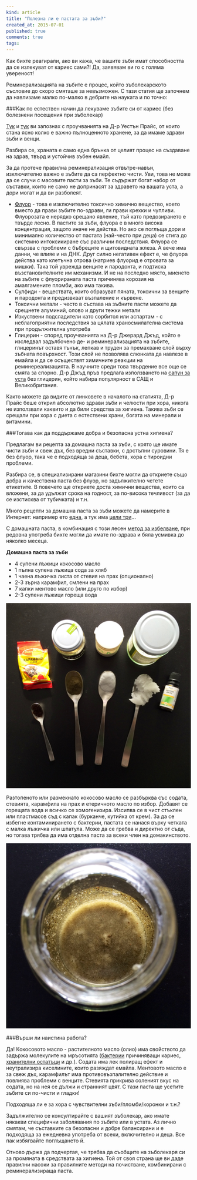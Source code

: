 ```yaml
---
kind: article
title: "Полезна ли е пастата за зъби?"
created_at: 2015-07-01
published: true
comments: true
tags:
--- 
```

Как бихте реагирали, ако ви кажа, че вашите зъби имат способността да се излекуват от кариес сами?! Да, заявявам ви го с голяма увереност! 

Реминерализацията на зъбите е процес, който зъболекарското съсловие до скоро смяташе за невъзможен. С тази статия ще започнем да навлизаме малко по-малко в дебрите на науката и по точно: 

###Как по естествен начин да лекуваме зъбите си от кариес 
(без болезнени посещения при зъболекар)

[Тук](/blog/2014-02-27-%D1%85%D1%80%D0%B0%D0%BD%D0%B8-%D0%B7%D0%B0-%D0%B7%D0%B4%D1%80%D0%B0%D0%B2%D0%B8-%D0%B7%D1%8A%D0%B1%D0%B8-%D1%87%D0%B0%D1%81%D1%82-1/) и [тук](/blog/2014-03-03-%D1%85%D1%80%D0%B0%D0%BD%D0%B8-%D0%B7%D0%B0-%D0%B7%D0%B4%D1%80%D0%B0%D0%B2%D0%B8-%D0%B7%D1%8A%D0%B1%D0%B8-%D1%87%D0%B0%D1%81%D1%82-2/) ви запознах с проучванията на Д-р Уестън Прайс, от които стана ясно колко е важно пълноценното хранене, за да имаме здрави зъби и венци.

Разбира се, храната е само една брънка от целият процес на създаване на здрав, твърд и устойчив зъбен емайл.

<!-- more -->

За да протече правилна реминерализация отвътре-навън, изключително важно е зъбите да са перфектно чисти. Уви, това не може да се случи с масовите пасти за зъби. Те съдържат богат набор от съставки, които не само не допринасят за здравето на вашата уста, а дори могат и да ви разболеят.

 * [Флуор](http://www.bezkaries.com/blog/2016-03-02-%D1%84%D0%BB%D1%83%D0%BE%D1%80-%D0%BA%D1%81%D0%B8%D0%BB%D0%B8%D1%82%D0%BE%D0%BB/) - това е изключително токсично химично вещество, което вместо да прави зъбите по-здрави, ги прави крехки и чупливи. Флуорозата е нерядко срещано явление, тъй като предозирането е твърде лесно. В пастите за зъби, флуора е в много висока концентрация, защото иначе не действа. Но ако се поглъща дори и минимално количество от пастата (най-често при деца) се стига до системно интоксикиране със различни последствия. Флуора се свързва с проблеми с бъбреците и щитовидната жлеза. А вече има данни, че влияе и на ДНК. Друг силно негативен ефект е, че флуора действа като клетъчна отрова (натриев флуорид е отровата за мишки). Така той уврежда венците и пародонта, и подтиска възстановителните им механизми. И не на последно място, миенето на зъбите с флуорираната паста причинява корозия на амалгамените пломби, ако има такива.
 * Сулфиди - веществата, които образуват пяната, токсични за венците и пародонта и предизвкват възпаление и кървене.
 * Токсични метали - често в състава на зъбните пасти можете да срещнете алуминий, олово и други тежки метали
 * Изкуствени подсладители като сорбитол или аспартам - с неблагоприятни последствия за цялата храносмилателна система при продължителна употреба
 * Глицерин - според проучванията на Д-р Джерард Джъд, който е изследвал задълбочено де- и реминерализацията на зъбите, глицеринът оставя тънък, лепкав и труден за премахване слой върху зъбната повърхност. Този слой не позволява слюнката да навлезе в емайла и да се осъществят химичните реакции на реминереализацията. В научните среди това твърдение все още се смята за спорно. Д-р Джъд пръв предлага използването на [сапун за уста](http://amzn.to/2e9Ljpd) без глицерин, който набира популярност в САЩ и Великобритания.

Както можете да видите от линковете в началото на статията, Д-р Прайс беше открил абсолютно здрави зъби и челюсти при хора, никога не използвали каквито и да били средства за хигиена. Такива зъби се срещали при хора с диета с естествени храни, богата на минерали и витамини. 

###Тогава как да поддържаме добра и безопасна устна хигиена? 

Предлагам ви рецепта за домашна паста за зъби, с която ще имате чисти зъби и свеж дъх, без вредни съставки, с достъпни суровини. Тя е без флуор, така че е подходяща за деца, бебета, хора с тироидни проблеми.

Разбира се, в специализирани магазини бихте могли да откриете също добра и качествена паста без флуор, но задължително четете етикетите. В повечето ще откриете доста химични вещества, които са вложени, за да удължат срока на годност, за по-висока течливост (за да се изстисква от тубичката) и т.н.

Много рецепти за домашна паста за зъби можете да намерите в Интернет: например ето [една](http://desilifestyle.net/2012/09/%D0%B4%D0%BE%D0%BC%D0%B0%D1%88%D0%BD%D0%B0-%D0%BA%D0%BE%D0%BA%D0%BE%D1%81%D0%BE%D0%B2%D0%B0-%D0%BF%D0%B0%D1%81%D1%82%D0%B0-%D0%B7%D0%B0-%D0%B7%D1%8A%D0%B1%D0%B8/), а тук има [цели три](http://www.mnn.com/lifestyle/natural-beauty-fashion/stories/3-simple-homemade-toothpaste-recipes)...

С домашната паста, в комбинация с този лесен [метод за избелване](/blog/2014-03-07-%D0%B8%D0%B7%D0%B1%D0%B5%D0%BB%D0%B2%D0%B0%D0%BD%D0%B5/), при редовна употреба бихте могли да имате по-здрава и бяла усмивка до няколко месеца.

**Домашна паста за зъби**

 * 4 супени лъжици кокосово масло
 * 1 пълна супена лъжица сода за хляб
 * 1 чаена лъжичка листа от стевия на прах (опционално)
 * 2-3 зърна карамфил, смлени на прах
 * 7 капки ментово масло (или друго по избор)
 * 2-3 супени лъжици гореща вода

![съставки](/images/posts/Ingredients.jpg)

Разтопеното или размекнато кокосово масло се разбърква със содата, стевията, карамфила на прах и етеричното масло по избор. Добавят се горещата вода и всичко се хомогенизира. Изсипва се в чист стъклен или пластмасов съд с капак (бурканче, кутийка от крем). За да се избегне контаминирането с бактерии, пастата се нанася върху четката с малка лъжичка или шпатула. Може да се гребва и директно от съда, но тогава трябва да има отделна паста за всеки член на домакинството.

![пастата](/images/posts/Paste.jpg)

###Върши ли наистина работа?

Да! Кокосовото масло - растителното масло (олио) има свойството да задържа молекулите на мръсотията ([бактерии](http://www.ncbi.nlm.nih.gov/pubmed/18408265) причиняващи кариес, [хранителни остатъци](http://www.ijdr.in/article.asp?issn=0970-9290;year=2009;volume=20;issue=1;spage=47;epage=51;aulast=Asokan) и др.). Содата има лек полиращ ефект и неутрализира киселините, които разяждат емайла. Ментовото масло е за свеж дъх, карамфилът има противовъзпалително действие и повлиява проблеми с венците. Стевията прикрива соленият вкус на содата, но на нея се дължи и странният цвят. С тази паста ще усетите зъбите си по-чисти и гладки!

Подходяща ли е за хора с чувствителни зъби/пломби/коронки и т.н.?

Задължително се консултирайте с вашият зъболекар, ако имате някакви специфични заболявания по зъбите или в устата. Аз лично смятам, че съставките са безопасни и добре балансирани и е подходяща за ежедневна употреба от всеки, включително и деца. Все пак избягвайте поглъщането й. 

Отново държа да подчертая, че трябва да съобщите на зъболекаря си за промяната в средствата за хигиена. Той от своя страна ще ви даде правилни насоки за правилните методи на почистване, комбинирани с реминерализираща паста. 
